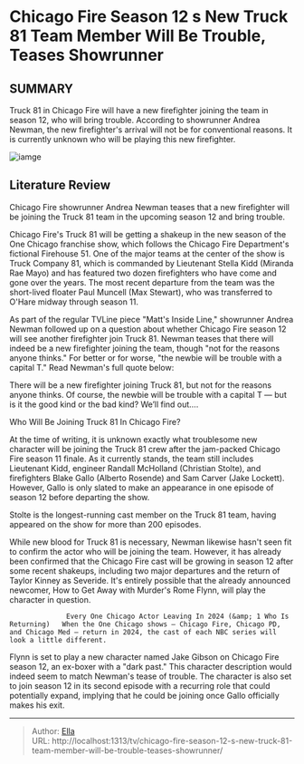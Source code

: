 # Chicago Fire Season 12 s New Truck 81 Team Member Will Be Trouble, Teases Showrunner


## SUMMARY 



  Truck 81 in Chicago Fire will have a new firefighter joining the team in season 12, who will bring trouble.   According to showrunner Andrea Newman, the new firefighter&#39;s arrival will not be for conventional reasons.   It is currently unknown who will be playing this new firefighter.  

![iamge](https://static1.srcdn.com/wordpress/wp-content/uploads/2023/12/david-eigenberg-as-christopher-herrmann-and-jesse-spencer-as-matthew-casey-in-front-of-truck-81-in-chicago-fire.jpg)

## Literature Review
Chicago Fire showrunner Andrea Newman teases that a new firefighter will be joining the Truck 81 team in the upcoming season 12 and bring trouble.




Chicago Fire&#39;s Truck 81 will be getting a shakeup in the new season of the One Chicago franchise show, which follows the Chicago Fire Department&#39;s fictional Firehouse 51. One of the major teams at the center of the show is Truck Company 81, which is commanded by Lieutenant Stella Kidd (Miranda Rae Mayo) and has featured two dozen firefighters who have come and gone over the years. The most recent departure from the team was the short-lived floater Paul Muncell (Max Stewart), who was transferred to O&#39;Hare midway through season 11.




As part of the regular TVLine piece &#34;Matt&#39;s Inside Line,&#34; showrunner Andrea Newman followed up on a question about whether Chicago Fire season 12 will see another firefighter join Truck 81. Newman teases that there will indeed be a new firefighter joining the team, though &#34;not for the reasons anyone thinks.&#34; For better or for worse, &#34;the newbie will be trouble with a capital T.&#34; Read Newman&#39;s full quote below:


There will be a new firefighter joining Truck 81, but not for the reasons anyone thinks. Of course, the newbie will be trouble with a capital T — but is it the good kind or the bad kind? We’ll find out….



 Who Will Be Joining Truck 81 In Chicago Fire? 
          

At the time of writing, it is unknown exactly what troublesome new character will be joining the Truck 81 crew after the jam-packed Chicago Fire season 11 finale. As it currently stands, the team still includes Lieutenant Kidd, engineer Randall McHolland (Christian Stolte), and firefighters Blake Gallo (Alberto Rosende) and Sam Carver (Jake Lockett). However, Gallo is only slated to make an appearance in one episode of season 12 before departing the show.






Stolte is the longest-running cast member on the Truck 81 team, having appeared on the show for more than 200 episodes.




While new blood for Truck 81 is necessary, Newman likewise hasn&#39;t seen fit to confirm the actor who will be joining the team. However, it has already been confirmed that the Chicago Fire cast will be growing in season 12 after some recent shakeups, including two major departures and the return of Taylor Kinney as Severide. It&#39;s entirely possible that the already announced newcomer, How to Get Away with Murder&#39;s Rome Flynn, will play the character in question.

                  Every One Chicago Actor Leaving In 2024 (&amp; 1 Who Is Returning)   When the One Chicago shows – Chicago Fire, Chicago PD, and Chicago Med – return in 2024, the cast of each NBC series will look a little different.    

Flynn is set to play a new character named Jake Gibson on Chicago Fire season 12, an ex-boxer with a &#34;dark past.&#34; This character description would indeed seem to match Newman&#39;s tease of trouble. The character is also set to join season 12 in its second episode with a recurring role that could potentially expand, implying that he could be joining once Gallo officially makes his exit.






---

> Author: [Ella](https://instagram.hk.cn/)  
> URL: http://localhost:1313/tv/chicago-fire-season-12-s-new-truck-81-team-member-will-be-trouble-teases-showrunner/  

